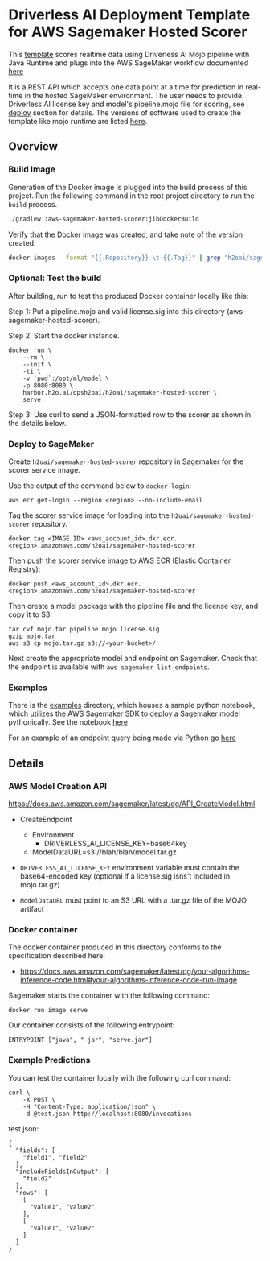# Driverless AI Deployment Template for AWS Sagemaker Hosted Scorer

This [template](https://github.com/h2oai/dai-deployment-templates/tree/master/aws-sagemaker-hosted-scorer) scores realtime data using Driverless AI Mojo pipeline with Java Runtime and plugs into the AWS SageMaker workflow documented [here](https://docs.aws.amazon.com/sagemaker/latest/dg/your-algorithms-inference-code.html)

It is a REST API which accepts one data point at a time for prediction in real-time in the hosted SageMaker environment. The user needs to provide Driverless AI license key and  model's  pipeline.mojo file for scoring, see [deploy](###deploy-to-sageMaker) section for details. The versions of software used to create the template like mojo runtime are listed [here](https://github.com/h2oai/dai-deployment-templates/blob/master/gradle.properties#L8).


## Overview

### Build Image

Generation of the Docker image is plugged into the build process of this project.
Run the following command in the root project directory to run the `build` process.

```bash
./gradlew :aws-sagemaker-hosted-scorer:jibDockerBuild
```

Verify that the Docker image was created, and take note of the version created.

```bash
docker images --format "{{.Repository}} \t {{.Tag}}" | grep "h2oai/sagemaker-hosted-scorer"
```

### Optional: Test the build

After building, run to test the produced Docker container locally like this:

Step 1:  Put a pipeline.mojo and valid license.sig into this directory (aws-sagemaker-hosted-scorer).

Step 2:  Start the docker instance.

```
docker run \
    --rm \
    --init \
    -ti \
    -v `pwd`:/opt/ml/model \
    -p 8080:8080 \
    harbor.h2o.ai/opsh2oai/h2oai/sagemaker-hosted-scorer \
    serve
```

Step 3:  Use curl to send a JSON-formatted row to the scorer as shown in the details below.


### Deploy to SageMaker

Create `h2oai/sagemaker-hosted-scorer` repository in Sagemaker for the scorer service image.

Use the output of the command below to `docker login`:

```
aws ecr get-login --region <region> --no-include-email
```

Tag the scorer service image for loading into the `h2oai/sagemaker-hosted-scorer` repository.

```
docker tag <IMAGE ID> <aws_account_id>.dkr.ecr.<region>.amazonaws.com/h2oai/sagemaker-hosted-scorer
```

Then push the scorer service image to AWS ECR (Elastic Container Registry):

```
docker push <aws_account_id>.dkr.ecr.<region>.amazonaws.com/h2oai/sagemaker-hosted-scorer
```

Then create a model package with the pipeline file and the license key, and copy it to S3:

```
tar cvf mojo.tar pipeline.mojo license.sig
gzip mojo.tar
aws s3 cp mojo.tar.gz s3://<your-bucket>/
```

Next create the appropriate model and endpoint on Sagemaker.
Check that the endpoint is available with `aws sagemaker list-endpoints`.


### Examples

There is the [examples](https://github.com/h2oai/dai-deployment-templates/tree/master/aws-sagemaker-hosted-scorer/examples) directory, which houses a sample python notebook, which 
utilizes the AWS Sagemaker SDK to deploy a Sagemaker model pythonically. See the notebook 
[here](https://github.com/h2oai/dai-deployment-templates/blob/master/aws-sagemaker-hosted-scorer/examples/Sagemaker-DriverlessAI-MOJO.ipynb)

For an example of an endpoint query being made via Python go [here](https://github.com/h2oai/dai-deployment-templates/blob/master/aws-sagemaker-hosted-scorer/examples/example_request.py)

## Details

### AWS Model Creation API

https://docs.aws.amazon.com/sagemaker/latest/dg/API_CreateModel.html

* CreateEndpoint
	* Environment
		* DRIVERLESS\_AI\_LICENSE\_KEY=base64key
	* ModelDataURL=s3://blah/blah/model.tar.gz


* `DRIVERLESS_AI_LICENSE_KEY` environment variable must contain the base64-encoded key (optional if a license.sig isns't included in mojo.tar.gz)
* `ModelDataURL` must point to an S3 URL with a .tar.gz file of the MOJO artifact


### Docker container

The docker container produced in this directory conforms to the specification described here:

* https://docs.aws.amazon.com/sagemaker/latest/dg/your-algorithms-inference-code.html#your-algorithms-inference-code-run-image

Sagemaker starts the container with the following command:

```
docker run image serve
```

Our container consists of the following entrypoint:

```
ENTRYPOINT ["java", "-jar", "serve.jar"]
```

### Example Predictions
You can test the container locally with the following curl command:

```
curl \
    -X POST \
    -H "Content-Type: application/json" \
    -d @test.json http://localhost:8080/invocations
```

test.json:

```
{
  "fields": [
    "field1", "field2"
  ],
  "includeFieldsInOutput": [
    "field2"
  ],
  "rows": [
    [
      "value1", "value2"
    ],
    [
      "value1", "value2"
    ]
  ]
}
```
